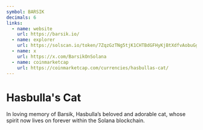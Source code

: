 ```yaml
---
symbol: BARSIK
decimals: 6
links:
  - name: website
    url: https://barsik.io/
  - name: explorer
    url: https://solscan.io/token/7ZqzGzTNg5tjK1CHTBdGFHyKjBtXdfvAobuGgdt4pump
  - name: x
    url: https://x.com/BarsikOnSolana
  - name: coinmarketcap
    url: https://coinmarketcap.com/currencies/hasbullas-cat/
---
```


# Hasbulla's Cat

In loving memory of Barsik, Hasbulla’s beloved and adorable cat, whose spirit now lives on forever within the Solana blockchain.
